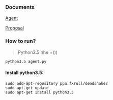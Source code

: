 ### Documents
[Agent](https://github.com/PiScale/god-eye/blob/agent/docs/Agent.md)

[Proposal](https://github.com/PiScale/god-eye/blob/agent/docs/Agent-proposal.md)


### How to run?
> Python3.5 nhe =)))
        
`python3.5 agent.py`

#### Install python3.5:
```
sudo add-apt-repository ppa:fkrull/deadsnakes
sudo apt-get update
sudo apt-get install python3.5
```
